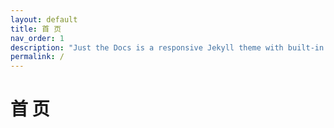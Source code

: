```yaml
---
layout: default
title: 首 页
nav_order: 1
description: "Just the Docs is a responsive Jekyll theme with built-in search that is easily customizable and hosted on GitHub Pages."
permalink: /
---
```


# 首 页
